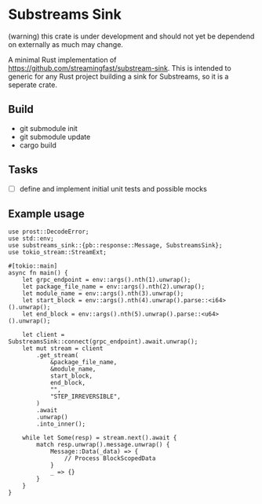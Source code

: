 # Substreams Sink

(warning) this crate is under development and should not yet be dependend on externally as much may change.

A minimal Rust implementation of https://github.com/streamingfast/substream-sink.
This is intended to generic for any Rust project building a sink for Substreams, so it is a seperate crate.

## Build
- git submodule init
- git submodule update
- cargo build
  
## Tasks

- [ ] define and implement initial unit tests and possible mocks

## Example usage

```
use prost::DecodeError;
use std::env;
use substreams_sink::{pb::response::Message, SubstreamsSink};
use tokio_stream::StreamExt;

#[tokio::main]
async fn main() {
    let grpc_endpoint = env::args().nth(1).unwrap();
    let package_file_name = env::args().nth(2).unwrap();
    let module_name = env::args().nth(3).unwrap();
    let start_block = env::args().nth(4).unwrap().parse::<i64>().unwrap();
    let end_block = env::args().nth(5).unwrap().parse::<u64>().unwrap();

    let client = SubstreamsSink::connect(grpc_endpoint).await.unwrap();
    let mut stream = client
        .get_stream(
            &package_file_name,
            &module_name,
            start_block,
            end_block,
            "",
            "STEP_IRREVERSIBLE",
        )
        .await
        .unwrap()
        .into_inner();

    while let Some(resp) = stream.next().await {
        match resp.unwrap().message.unwrap() {
            Message::Data(_data) => {
                // Process BlockScopedData
            }
            _ => {}
        }
    }
}
```
